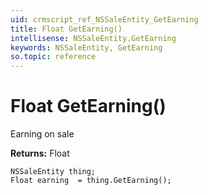 ```yaml
---
uid: crmscript_ref_NSSaleEntity_GetEarning
title: Float GetEarning()
intellisense: NSSaleEntity.GetEarning
keywords: NSSaleEntity, GetEarning
so.topic: reference
---
```


# Float GetEarning()

Earning on sale

**Returns:** Float

```crmscript
NSSaleEntity thing;
Float earning  = thing.GetEarning();
```

